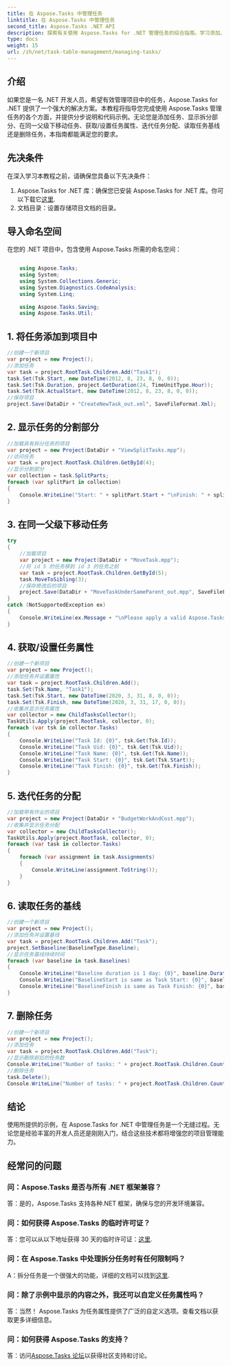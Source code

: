 ```yaml
---
title: 在 Aspose.Tasks 中管理任务
linktitle: 在 Aspose.Tasks 中管理任务
second_title: Aspose.Tasks .NET API
description: 探索有关使用 Aspose.Tasks for .NET 管理任务的综合指南。学习添加、显示拆分零件、移动、获取/设置属性等。
type: docs
weight: 15
url: /zh/net/task-table-management/managing-tasks/
---
```

## 介绍
如果您是一名 .NET 开发人员，希望有效管理项目中的任务，Aspose.Tasks for .NET 提供了一个强大的解决方案。本教程将指导您完成使用 Aspose.Tasks 管理任务的各个方面，并提供分步说明和代码示例。无论您是添加任务、显示拆分部分、在同一父级下移动任务、获取/设置任务属性、迭代任务分配、读取任务基线还是删除任务，本指南都能满足您的要求。
## 先决条件
在深入学习本教程之前，请确保您具备以下先决条件：
1.  Aspose.Tasks for .NET 库：确保您已安装 Aspose.Tasks for .NET 库。你可以下载它[这里](https://releases.aspose.com/tasks/net/).
2. 文档目录：设置存储项目文档的目录。
## 导入命名空间
在您的 .NET 项目中，包含使用 Aspose.Tasks 所需的命名空间：
```csharp

    using Aspose.Tasks;
    using System;
    using System.Collections.Generic;
    using System.Diagnostics.CodeAnalysis;
    using System.Linq;
    
    using Aspose.Tasks.Saving;
    using Aspose.Tasks.Util;
```
## 1. 将任务添加到项目中
```csharp
//创建一个新项目
var project = new Project();
//添加任务
var task = project.RootTask.Children.Add("Task1");
task.Set(Tsk.Start, new DateTime(2012, 8, 23, 8, 0, 0));
task.Set(Tsk.Duration, project.GetDuration(24, TimeUnitType.Hour));
task.Set(Tsk.ActualStart, new DateTime(2012, 8, 23, 8, 0, 0));
//保存项目
project.Save(DataDir + "CreateNewTask_out.xml", SaveFileFormat.Xml);
```
## 2. 显示任务的分割部分
```csharp
//加载具有拆分任务的项目
var project = new Project(DataDir + "ViewSplitTasks.mpp");
//访问任务
var task = project.RootTask.Children.GetById(4);
//显示分割部分
var collection = task.SplitParts;
foreach (var splitPart in collection)
{
    Console.WriteLine("Start: " + splitPart.Start + "\nFinish: " + splitPart.Finish + "\n");
}
```
## 3. 在同一父级下移动任务
```csharp
try
{
    //加载项目
    var project = new Project(DataDir + "MoveTask.mpp");
    //将 id 5 的任务移到 id 3 的任务之前
    var task = project.RootTask.Children.GetById(5);
    task.MoveToSibling(3);
    //保存修改后的项目
    project.Save(DataDir + "MoveTaskUnderSameParent_out.mpp", SaveFileFormat.Mpp);
}
catch (NotSupportedException ex)
{
    Console.WriteLine(ex.Message + "\nPlease apply a valid Aspose.Tasks License.");
}
```
## 4. 获取/设置任务属性
```csharp
//创建一个新项目
var project = new Project();
//添加任务并设置属性
var task = project.RootTask.Children.Add();
task.Set(Tsk.Name, "Task1");
task.Set(Tsk.Start, new DateTime(2020, 3, 31, 8, 0, 0));
task.Set(Tsk.Finish, new DateTime(2020, 3, 31, 17, 0, 0));
//收集并显示任务属性
var collector = new ChildTasksCollector();
TaskUtils.Apply(project.RootTask, collector, 0);
foreach (var tsk in collector.Tasks)
{
    Console.WriteLine("Task Id: {0}", tsk.Get(Tsk.Id));
    Console.WriteLine("Task Uid: {0}", tsk.Get(Tsk.Uid));
    Console.WriteLine("Task Name: {0}", tsk.Get(Tsk.Name));
    Console.WriteLine("Task Start: {0}", tsk.Get(Tsk.Start));
    Console.WriteLine("Task Finish: {0}", tsk.Get(Tsk.Finish));
}
```
## 5. 迭代任务的分配
```csharp
//加载带有作业的项目
var project = new Project(DataDir + "BudgetWorkAndCost.mpp");
//收集并显示任务分配
var collector = new ChildTasksCollector();
TaskUtils.Apply(project.RootTask, collector, 0);
foreach (var task in collector.Tasks)
{
    foreach (var assignment in task.Assignments)
    {
        Console.WriteLine(assignment.ToString());
    }
}
```
## 6. 读取任务的基线
```csharp
//创建一个新项目
var project = new Project();
//添加任务并设置基线
var task = project.RootTask.Children.Add("Task");
project.SetBaseline(BaselineType.Baseline);
//显示任务基线持续时间
foreach (var baseline in task.Baselines)
{
    Console.WriteLine("Baseline duration is 1 day: {0}", baseline.Duration.ToString().Equals("1 day"));
    Console.WriteLine("BaselineStart is same as Task Start: {0}", baseline.Start.Equals(task.Get(Tsk.Start)));
    Console.WriteLine("BaselineFinish is same as Task Finish: {0}", baseline.Finish.Equals(task.Get(Tsk.Finish)));
}
```
## 7. 删除任务
```csharp
//创建一个新项目
var project = new Project();
//添加任务
var task = project.RootTask.Children.Add("Task");
//显示删除前后的任务数
Console.WriteLine("Number of tasks: " + project.RootTask.Children.Count);
//删除任务
task.Delete();
Console.WriteLine("Number of tasks: " + project.RootTask.Children.Count);
```
## 结论
使用所提供的示例，在 Aspose.Tasks for .NET 中管理任务是一个无缝过程。无论您是经验丰富的开发人员还是刚刚入门，结合这些技术都将增强您的项目管理能力。
## 经常问的问题
### 问：Aspose.Tasks 是否与所有 .NET 框架兼容？
答：是的，Aspose.Tasks 支持各种.NET 框架，确保与您的开发环境兼容。
### 问：如何获得 Aspose.Tasks 的临时许可证？
答：您可以从以下地址获得 30 天的临时许可证：[这里](https://purchase.aspose.com/temporary-license/).
### 问：在 Aspose.Tasks 中处理拆分任务时有任何限制吗？
 A：拆分任务是一个很强大的功能，详细的文档可以找到[这里](https://reference.aspose.com/tasks/net/).
### 问：除了示例中显示的内容之外，我还可以自定义任务属性吗？
答：当然！ Aspose.Tasks 为任务属性提供了广泛的自定义选项。查看文档以获取更多详细信息。
### 问：如何获得 Aspose.Tasks 的支持？
答：访问[Aspose.Tasks 论坛](https://forum.aspose.com/c/tasks/15)以获得社区支持和讨论。